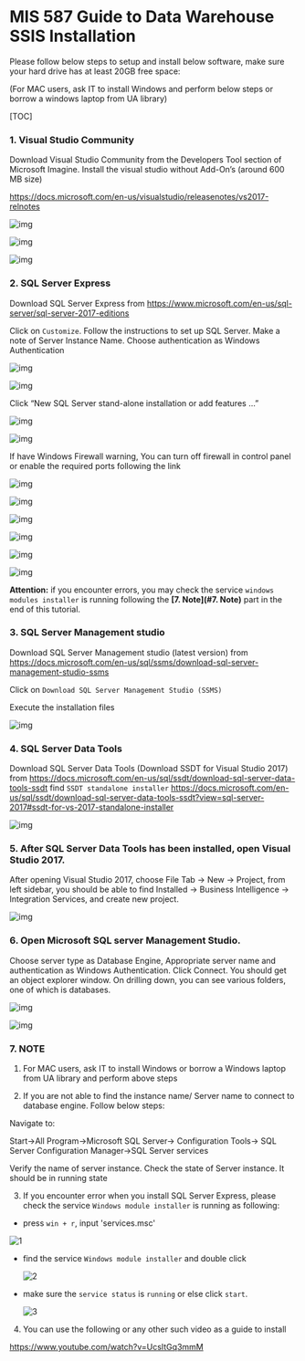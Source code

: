 # MIS 587 Guide to Data Warehouse SSIS Installation



Please follow below steps to setup and install below software, make sure your hard drive has at least 20GB free space: 

(For MAC users, ask IT to install Windows and perform below steps or borrow a windows laptop from UA library)


[TOC]

### 1. Visual Studio Community
Download Visual Studio Community  from the Developers Tool section of Microsoft Imagine. Install the visual studio without Add-On’s (around 600 MB size) 

https://docs.microsoft.com/en-us/visualstudio/releasenotes/vs2017-relnotes

![img](https://github.com/liuhoward/teaching/raw/master/business_intelligence/assets/clip_image001.png)

![img](https://github.com/liuhoward/teaching/raw/master/business_intelligence/assets/clip_image003.png)

![img](https://github.com/liuhoward/teaching/raw/master/business_intelligence/assets/clip_image005.png)




### 2. SQL Server Express
Download SQL Server Express from https://www.microsoft.com/en-us/sql-server/sql-server-2017-editions

Click on `Customize`. Follow the instructions to set up SQL Server. Make a note of Server Instance Name. Choose authentication as Windows Authentication 

![img](https://github.com/liuhoward/teaching/raw/master/business_intelligence/assets/clip_image007.png)

![img](https://github.com/liuhoward/teaching/raw/master/business_intelligence/assets/clip_image009.png)

 

Click “New SQL Server stand-alone installation or add features …”

![img](https://github.com/liuhoward/teaching/raw/master/business_intelligence/assets/clip_image011.png)



![img](https://github.com/liuhoward/teaching/raw/master/business_intelligence/assets/clip_image013.png)



If have Windows Firewall warning, You can turn off firewall in control panel or enable the required ports following the link  

![img](https://github.com/liuhoward/teaching/raw/master/business_intelligence/assets/clip_image015.png)



![img](https://github.com/liuhoward/teaching/raw/master/business_intelligence/assets/clip_image017.png)



![img](https://github.com/liuhoward/teaching/raw/master/business_intelligence/assets/clip_image019.png)



![img](https://github.com/liuhoward/teaching/raw/master/business_intelligence/assets/clip_image021.png)



![img](https://github.com/liuhoward/teaching/raw/master/business_intelligence/assets/clip_image023.png)



![img](https://github.com/liuhoward/teaching/raw/master/business_intelligence/assets/clip_image025.png)

 

**Attention:** if you encounter errors, you may check the service `windows modules installer` is running following the **[7. Note](#7. Note)** part in the end of this tutorial.

### 3.  SQL Server Management studio
Download SQL Server Management studio (latest version) from https://docs.microsoft.com/en-us/sql/ssms/download-sql-server-management-studio-ssms

Click on `Download SQL Server Management Studio (SSMS)`

Execute the installation files 


![img](https://github.com/liuhoward/teaching/raw/master/business_intelligence/assets/clip_image027.png)

 

### 4. SQL Server Data Tools
Download SQL Server Data Tools (Download SSDT for Visual Studio 2017) from https://docs.microsoft.com/en-us/sql/ssdt/download-sql-server-data-tools-ssdt
find `SSDT standalone installer`
https://docs.microsoft.com/en-us/sql/ssdt/download-sql-server-data-tools-ssdt?view=sql-server-2017#ssdt-for-vs-2017-standalone-installer

![img](https://github.com/liuhoward/teaching/raw/master/business_intelligence/assets/clip_image029.png)

 

### 5. After SQL Server Data Tools has been installed, open Visual Studio 2017. 

After opening Visual Studio 2017, choose File Tab -> New -> Project, from left sidebar, you should be able to find Installed -> Business Intelligence -> Integration Services, and create new project.

![img](https://github.com/liuhoward/teaching/raw/master/business_intelligence/assets/clip_image031.png)

 

### 6. Open Microsoft SQL server Management Studio. 
Choose server type as Database Engine, Appropriate server name and authentication as Windows Authentication. Click Connect. You should get an object explorer window. On drilling down, you can see various folders, one of which is databases.

![img](https://github.com/liuhoward/teaching/raw/master/business_intelligence/assets/clip_image033.png)

 

![img](https://github.com/liuhoward/teaching/raw/master/business_intelligence/assets/clip_image035.png)

 

 

### 7. NOTE

1. For MAC users, ask IT to install Windows or borrow a Windows laptop from UA library and perform above steps 

2. If you are not able to find the instance name/ Server name to connect to database engine. Follow below steps: 

Navigate to: 

Start->All Program->Microsoft SQL Server-> Configuration Tools-> SQL Server Configuration Manager->SQL Server services 

Verify the name of server instance. Check the state of Server instance. It should be in running state

3. If you encounter error when you install SQL Server Express, please check the service `Windows module installer` is running as following:

* press `win + r`, input 'services.msc'

 ![1](https://github.com/liuhoward/teaching/raw/master/business_intelligence/assets/1.PNG)

* find the service `Windows module installer` and double click

  ![2](https://github.com/liuhoward/teaching/raw/master/business_intelligence/assets/2.PNG)

* make sure the `service status` is `running` or else click `start`.

  ![3](https://github.com/liuhoward/teaching/raw/master/business_intelligence/assets/3.PNG)

4. You can use the following or any other such video as a guide to install

https://www.youtube.com/watch?v=UcsItGq3mmM